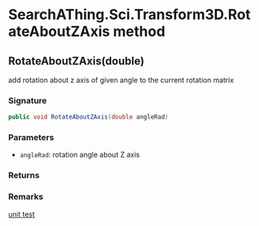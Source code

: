 # SearchAThing.Sci.Transform3D.RotateAboutZAxis method
## RotateAboutZAxis(double)
add rotation about z axis of given angle to the current rotation matrix

### Signature
```csharp
public void RotateAboutZAxis(double angleRad)
```
### Parameters
- `angleRad`: rotation angle about Z axis

### Returns

### Remarks
[unit test](/test/Transform3D/Transform3DTest_0001.cs)
